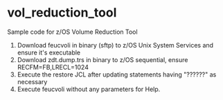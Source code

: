 # vol_reduction_tool
Sample code for z/OS Volume Reduction Tool

1. Download feucvoli in binary (sftp) to z/OS Unix System Services and ensure it's executable
2. Download zdt.dump.trs in binary to z/OS sequential, ensure RECFM=FB,LRECL=1024
3. Execute the restore JCL after updating statements having "??????" as necessary
4. Execute feucvoli without any parameters for Help.
